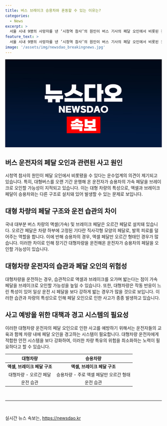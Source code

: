 ```yaml
---
title: 버스 브레이크 승용차와 혼동할 수 있는 이유는?
categories:
  - News
excerpt: >
  서울 시내 9명의 사망자를 낸 ‘시청역 참사’의 원인이 버스 기사의 페달 오인에서 비롯된 것으로 보이며, 버스 운전자들의 주장이 제기되고 있다. 버스 브레이크 페달의 형태와 대형차 운전자의 습관이 사고 가능성을 높일 수 있다는 전문가들의 지적도 나왔다. 페달을 오인한 사고가 종종 발생하므로, 사고 원인과 운전자 교육 등에 대한 강화된 조치가 필요하다.
feature_text: >
  서울 시내 9명의 사망자를 낸 ‘시청역 참사’의 원인이 버스 기사의 페달 오인에서 비롯된 것으로 보이며, 버스 운전자들의 주장이 제기되고 있다. 버스 브레이크 페달의 형태와 대형차 운전자의 습관이 사고 가능성을 높일 수 있다는 전문가들의 지적도 나왔다. 페달을 오인한 사고가 종종 발생하므로, 사고 원인과 운전자 교육 등에 대한 강화된 조치가 필요하다.
image: '/assets/img/newsdao_breakingnews.jpg'
---
```


<p><img src="/assets/img/newsdao_breakingnews.jpg" alt="ranknews 속보" /></p>

<h2 data-ke-size="size26">버스 운전자의 페달 오인과 관련된 사고 원인</h2>

<p data-ke-size="size16">시청역 참사의 원인이 페달 오인에서 비롯됐을 수 있다는 운수업계의 의견이 제기되고 있습니다. 특히, 대형버스를 오랜 기간 운행해 온 운전자가 승용차의 가속 페달을 브레이크로 오인할 가능성이 지적되고 있습니다. 이는 대형 차량의 특성으로, 액셀과 브레이크 페달이 승용차와는 다른 구조로 설치돼 있어 발생할 수 있는 문제로 보입니다.</p>

<h2 data-ke-size="size26">대형 차량의 페달 구조와 운전 습관의 차이</h2>

<p data-ke-size="size16">국내 대부분 버스 차량의 액셀(가속) 및 브레이크 페달은 오르간 페달로 설치돼 있습니다. 오르간 페달은 차량 하부에 고정된 기다란 직사각형 모양의 페달로, 발목 피로를 덜어주는 역할을 합니다. 이에 반해 승용차의 경우, 액셀 페달만 오르간 형태인 경우가 많습니다. 이러한 차이로 인해 장기간 대형차량을 운전해온 운전자가 승용차의 페달을 오인할 가능성이 있습니다.</p>

<h2 data-ke-size="size26">대형차량 운전자의 습관과 페달 오인의 위험성</h2>

<p data-ke-size="size16">대형차량을 운전하는 경우, 습관적으로 액셀과 브레이크를 오가며 밟는다는 점이 가속 페달을 브레이크로 오인할 가능성을 높일 수 있습니다. 또한, 대형차량은 작동 반응이 느린 특성이 있어 일상 운전 시 페달을 보다 강하게 밟는 경우가 많을 것으로 보입니다. 이러한 습관과 차량의 특성으로 인해 페달 오인으로 인한 사고가 종종 발생하고 있습니다.</p>

<h2 data-ke-size="size26">사고 예방을 위한 대책과 경고 시스템의 필요성</h2>

<p data-ke-size="size16">이러한 대형차량 운전자의 페달 오인으로 인한 사고를 예방하기 위해서는 운전자들의 교육과 함께 차량 내에 페달 오인을 경고하는 시스템이 필요합니다. 대형차량 운전자에게 적합한 안전 시스템을 보다 강화하여, 이러한 차량 특유의 위험을 최소화하는 노력이 필요하다고 할 수 있습니다.</p>

<table>
    <thead>
        <tr>
            <th style="text-align: center;">대형차량</th>
            <th style="text-align: center;">승용차량</th>
        </tr>
    </thead>
    <tbody>
        <tr>
            <td style="text-align: center; height: 17px;"><b>액셀, 브레이크 페달 구조</b></td>
            <td style="text-align: center; height: 17px;"><b>액셀, 브레이크 페달 구조</b></td>
        </tr>
        <tr>
            <td style="text-align: center; height: 17px;">대형차량 - 오르간 페달</td>
            <td style="text-align: center; height: 17px;">승용차량 - 주로 액셀 페달만 오르간 형태</td>
        </tr>
        <tr>
            <td style="text-align: center; height: 17px;">운전 습관</td>
            <td style="text-align: center; height: 17px;">운전 습관</td>
        </tr>
    </tbody>
</table>

<p data-ke-size="size16">&nbsp;</p>

<hr>

<p data-ke-size="size16">&nbsp;</p>
실시간 뉴스 속보는, <a href="https://newsdao.kr" rel="dofollow">https://newsdao.kr</a>


